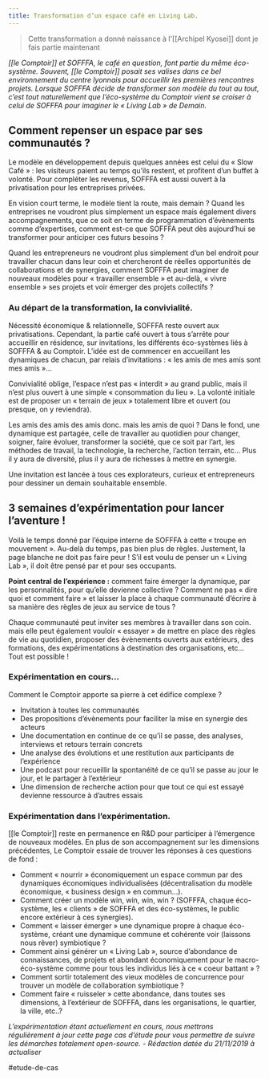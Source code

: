 ```yaml
---
title: Transformation d’un espace café en Living Lab.
---
```


> Cette transformation a donné naissance à l'[[Archipel Kyosei]] dont je fais partie maintenant

*[[le Comptoir]] et SOFFFA, le café en question, font partie du même éco-système. Souvent, [[le Comptoir]] posait ses valises dans ce bel environnement du centre lyonnais pour accueillir les premières rencontres projets. Lorsque SOFFFA décide de transformer son modèle du tout au tout, c’est tout naturellement que l’éco-système du Comptoir vient se croiser à celui de SOFFFA pour imaginer le « Living Lab » de Demain.*

## **Comment repenser un espace par ses communautés ?**

Le modèle en développement depuis quelques années est celui du « Slow Café » : les visiteurs paient au temps qu’ils restent, et profitent d’un buffet à volonté. Pour compléter les revenus, SOFFFA est aussi ouvert à la privatisation pour les entreprises privées.

En vision court terme, le modèle tient la route, mais demain ? Quand les entreprises ne voudront plus simplement un espace mais également divers accompagnements, que ce soit en terme de programmation d’évènements comme d’expertises, comment est-ce que SOFFFA peut dès aujourd’hui se transformer pour anticiper ces futurs besoins ?

Quand les entrepreneurs ne voudront plus simplement d’un bel endroit pour travailler chacun dans leur coin et chercheront de réelles opportunités de collaborations et de synergies, comment SOFFFA peut imaginer de nouveaux modèles pour « travailler ensemble » et au-delà, « vivre ensemble » ses projets et voir émerger des projets collectifs ?

### **Au départ de la transformation, la convivialité.**

Nécessité économique & relationnelle, SOFFFA reste ouvert aux privatisations. Cependant, la partie café ouvert à tous s’arrête pour accueillir en résidence, sur invitations, les différents éco-systèmes liés à SOFFFA & au Comptoir. L’idée est de commencer en accueillant les dynamiques de chacun, par relais d’invitations : « les amis de mes amis sont mes amis »…

Convivialité oblige, l’espace n’est pas « interdit » au grand public, mais il n’est plus ouvert à une simple « consommation du lieu ». La volonté initiale est de proposer un « terrain de jeux » totalement libre et ouvert (ou presque, on y reviendra).

Les amis des amis des amis donc. mais les amis de quoi ? Dans le fond, une dynamique est partagée, celle de travailler au quotidien pour changer, soigner, faire évoluer, transformer la société, que ce soit par l’art, les méthodes de travail, la technologie, la recherche, l’action terrain, etc… Plus il y aura de diversité, plus il y aura de richesses à mettre en synergie.

Une invitation est lancée à tous ces explorateurs, curieux et entrepreneurs pour dessiner un demain souhaitable ensemble.

## **3 semaines d’expérimentation pour lancer l’aventure !**

Voilà le temps donné par l’équipe interne de SOFFFA à cette « troupe en mouvement ». Au-delà du temps, pas bien plus de règles. Justement, la page blanche ne doit pas faire peur ! S’il est voulu de penser un « Living Lab », il doit être pensé par et pour ses occupants.

**Point central de l’expérience :** comment faire émerger la dynamique, par les personnalités, pour qu’elle devienne collective ? Comment ne pas « dire quoi et comment faire » et laisser la place à chaque communauté d’écrire à sa manière des règles de jeux au service de tous ?

Chaque communauté peut inviter ses membres à travailler dans son coin. mais elle peut également vouloir « essayer » de mettre en place des règles de vie au quotidien, proposer des évènements ouverts aux extérieurs, des formations, des expérimentations à destination des organisations, etc… Tout est possible !

### **Expérimentation en cours…**

Comment le Comptoir apporte sa pierre à cet édifice complexe ?

- Invitation à toutes les communautés
- Des propositions d’évènements pour faciliter la mise en synergie des acteurs
- Une documentation en continue de ce qu’il se passe, des analyses, interviews et retours terrain concrets
- Une analyse des évolutions et une restitution aux participants de l’expérience
- Une podcast pour recueillir la spontanéité de ce qu’il se passe au jour le jour, et le partager à l’extérieur
- Une dimension de recherche action pour que tout ce qui est essayé devienne ressource à d’autres essais

### **Expérimentation dans l’expérimentation.**

[[le Comptoir]] reste en permanence en R&D pour participer à l’émergence de nouveaux modèles. En plus de son accompagnement sur les dimensions précédentes, Le Comptoir essaie de trouver les réponses à ces questions de fond :

- Comment « nourrir » économiquement un espace commun par des dynamiques économiques individualisées (décentralisation du modèle économique, « business design » en commun…).
- Comment créer un modèle win, win, win, win ? (SOFFFA, chaque éco-système, les « clients » de SOFFFA et des éco-systèmes, le public encore extérieur à ces synergies).
- Comment « laisser émerger » une dynamique propre à chaque éco-système, créant une dynamique commune et cohérente voir (laissons nous rêver) symbiotique ?
- Comment ainsi générer un « Living Lab », source d’abondance de connaissances, de projets et abondant économiquement pour le macro-éco-système comme pour tous les individus liés à ce « coeur battant » ?
- Comment sortir totalement des vieux modèles de concurrence pour trouver un modèle de collaboration symbiotique ?
- Comment faire « ruisseler » cette abondance, dans toutes ses dimensions, à l’extérieur de SOFFFA, dans les organisations, le quartier, la ville, etc..?

*L’expérimentation étant actuellement en cours, nous mettrons régulièrement à jour cette page cas d’étude pour vous permettre de suivre les démarches totalement open-source.* - *Rédaction datée du 21/11/2019 à actualiser*

#etude-de-cas 
